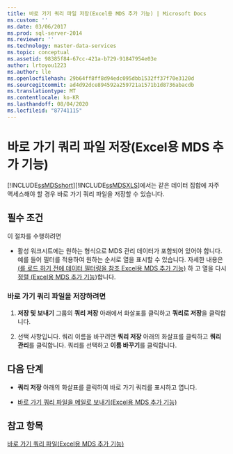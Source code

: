 ```yaml
---
title: 바로 가기 쿼리 파일 저장(Excel용 MDS 추가 기능) | Microsoft Docs
ms.custom: ''
ms.date: 03/06/2017
ms.prod: sql-server-2014
ms.reviewer: ''
ms.technology: master-data-services
ms.topic: conceptual
ms.assetid: 98385f84-67cc-421a-b729-91847954e03e
author: lrtoyou1223
ms.author: lle
ms.openlocfilehash: 29b64ff8ff8d94edc095dbb1532ff37f70e3120d
ms.sourcegitcommit: ad4d92dce894592a259721a1571b1d8736abacdb
ms.translationtype: MT
ms.contentlocale: ko-KR
ms.lasthandoff: 08/04/2020
ms.locfileid: "87741115"
---
```

# <a name="save-a-shortcut-query-file-mds-add-in-for-excel"></a>바로 가기 쿼리 파일 저장(Excel용 MDS 추가 기능)
  [!INCLUDE[ssMDSshort](../../includes/ssmdsshort-md.md)][!INCLUDE[ssMDSXLS](../../includes/ssmdsxls-md.md)]에서는 같은 데이터 집합에 자주 액세스해야 할 경우 바로 가기 쿼리 파일을 저장할 수 있습니다.  
  
## <a name="prerequisites"></a>필수 조건  
 이 절차를 수행하려면  
  
-   활성 워크시트에는 원하는 형식으로 MDS 관리 데이터가 포함되어 있어야 합니다. 예를 들어 필터를 적용하여 원하는 순서로 열을 표시할 수 있습니다. 자세한 내용은 [&#40;를 로드 하기 전에 데이터 필터링을 참조 Excel용 MDS 추가 기능&#41;](filter-data-before-exporting-mds-add-in-for-excel.md) 하 고 열을 다시 [정렬 &#40;Excel용 MDS 추가 기능&#41;](reorder-columns-mds-add-in-for-excel.md)합니다.  
  
### <a name="to-save-a-shortcut-query-file"></a>바로 가기 쿼리 파일을 저장하려면  
  
1.  **저장 및 보내기** 그룹의 **쿼리 저장** 아래에서 화살표를 클릭하고 **쿼리로 저장**을 클릭합니다.  
  
2.  선택 사항입니다. 쿼리 이름을 바꾸려면 **쿼리 저장** 아래의 화살표를 클릭하고 **쿼리 관리**를 클릭합니다. 쿼리를 선택하고 **이름 바꾸기**를 클릭합니다.  
  
## <a name="next-steps"></a>다음 단계  
  
-   **쿼리 저장** 아래의 화살표를 클릭하여 바로 가기 쿼리를 표시하고 엽니다.  
  
-   [바로 가기 쿼리 파일을 메일로 보내기&#40;Excel용 MDS 추가 기능&#41;](email-a-shortcut-query-file-mds-add-in-for-excel.md)  
  
## <a name="see-also"></a>참고 항목  
 [바로 가기 쿼리 파일&#40;Excel용 MDS 추가 기능&#41;](shortcut-query-files-mds-add-in-for-excel.md)  
  
  
